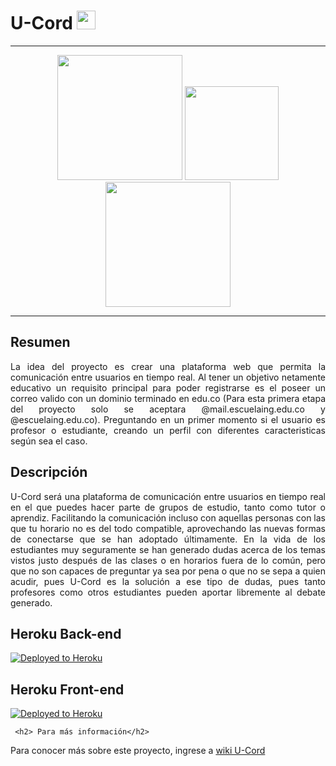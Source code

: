 <h1>U-Cord <img width="30" height="30" src="https://image.flaticon.com/icons/png/512/2232/2232688.png"></h1>

***
<div align="center">
   <img width="200" height="200" src="https://image.flaticon.com/icons/png/512/2620/2620993.png">
   <img width="150" height="150" src="https://image.flaticon.com/icons/png/512/892/892662.png">
   <img width="200" height="200" src="https://image.flaticon.com/icons/png/512/1043/1043701.png">
</div>

***
<div>
   <h2> Resumen</h2>
<p align="justify"> La idea del proyecto es crear una plataforma web que permita la comunicación entre usuarios en tiempo real.
Al tener un objetivo netamente educativo un requisito principal para poder registrarse es el poseer un correo valido con un dominio terminado en edu.co (Para esta primera etapa del proyecto solo se aceptara @mail.escuelaing.edu.co y @escuelaing.edu.co).
Preguntando en un primer momento si el usuario es profesor o estudiante, creando un perfil con diferentes caracteristicas según sea el caso.
</p>

   <h2>Descripción</h2>
<p align="justify"> U-Cord será una plataforma de comunicación entre usuarios en tiempo real en el que puedes hacer parte de grupos de estudio, tanto como tutor o aprendiz.
Facilitando la comunicación incluso con aquellas personas con las que tu horario no es del todo compatible, aprovechando las nuevas formas de conectarse que se han adoptado últimamente.
En la vida de los estudiantes muy seguramente se han generado dudas acerca de los temas vistos justo después de las clases o en horarios fuera de lo común, pero que no son capaces de preguntar ya sea por pena o que no se sepa a quien acudir, pues U-Cord es la solución a ese tipo de dudas, pues tanto profesores como otros estudiantes pueden aportar libremente al debate generado.
</p>

## Heroku Back-end
[![Deployed to Heroku](https://www.herokucdn.com/deploy/button.png)](https://u-cord.herokuapp.com/)
   
   
## Heroku Front-end
[![Deployed to Heroku](https://www.herokucdn.com/deploy/button.png)](https://ucord.herokuapp.com/login)
   
   
     <h2> Para más información</h2>

Para conocer más sobre este proyecto, ingrese a [wiki U-Cord](https://github.com/LaEsquinaDeLaMesaRedonda/U-cord-Wiki/wiki)
